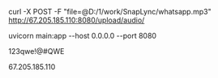 curl -X POST -F "file=@D:/1/work/SnapLync/whatsapp.mp3" http://67.205.185.110:8080/upload/audio/ 

uvicorn main:app --host 0.0.0.0 --port 8080

123qwe!@#QWE

67.205.185.110